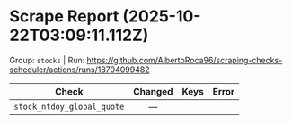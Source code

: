 # Scrape Report (2025-10-22T03:09:11.112Z)

Group: `stocks`  |  Run: https://github.com/AlbertoRoca96/scraping-checks-scheduler/actions/runs/18704099482

| Check | Changed | Keys | Error |
|---|:---:|:--|:--|
| `stock_ntdoy_global_quote` | — |  |  |
